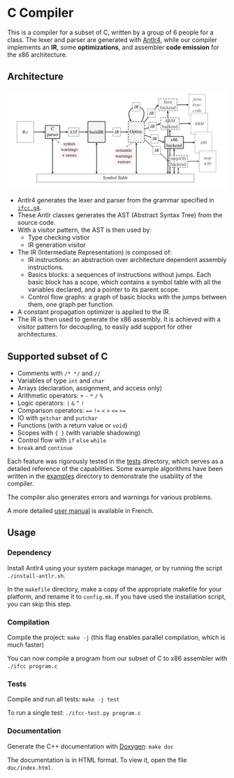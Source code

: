 # C Compiler

This is a compiler for a subset of C, written by a group of 6 people for a class. The lexer and parser are generated with [Antlr4](https://www.antlr.org), while our compiler implements an **IR**, some **optimizations**, and assembler **code emission** for the x86 architecture.

## Architecture

![architecture.png](architecture.png)

- Antlr4 generates the lexer and parser from the grammar specified in [`ifcc.g4`](ifcc.g4).
- These Antlr classes generates the AST (Abstract Syntax Tree) from the source code.
- With a visitor pattern, the AST is then used by:
    - Type checking vistior
    - IR generation visitor
- The IR (Intermediate Representation) is composed of:
    - IR instructions: an abstraction over architecture dependent assembly instructions.
    - Basics blocks: a sequences of instructions without jumps. Each basic block has a scope, which contains a symbol table with all the variables declared, and a pointer to its parent scope.
    - Control flow graphs: a graph of basic blocks with the jumps between them, one graph per function.
- A constant propagation optimizer is applied to the IR.
- The IR is then used to generate the x86 assembly. It is achieved with a visitor pattern for decoupling, to easily add support for other architectures.

## Supported subset of C

- Comments with `/* */` and `//`
- Variables of type `int` and `char`
- Arrays (declaration, assignment, and access only)
- Arithmetic operators: `+` `-` `*` `/` `%`
- Logic operators: `|` `&` `^` `!`
- Comparison operators: `==` `!=` `<` `>` `<=` `>=`
- IO with `getchar` and `putchar`
- Functions (with a return value or `void`)
- Scopes with `{ }` (with variable shadowing)
- Control flow with `if` `else` `while`
- `break` and `continue`

Each feature was rigorously tested in the [tests](tests) directory, which serves as a detailed reference of the capabilities. Some example algorithms have been written in the [examples](tests/100_examples) directory to demonstrate the usability of the compiler.

The compiler also generates errors and warnings for various problems.

A more detailed [user manual](MANUAL.md) is available in French.

## Usage

### Dependency

Install Antlr4 using your system package manager, or by running the script `./install-antlr.sh`.

In the `makefile` directory, make a copy of the appropriate makefile for your platform, and rename it to `config.mk`. If you have used the installation script, you can skip this step.

### Compilation

Compile the project: `make -j` (this flag enables parallel compilation, which is much faster)

You can now compile a program from our subset of C to x86 assembler with `./ifcc program.c`

### Tests

Compile and run all tests: `make -j test`

To run a single test: `./ifcc-test.py program.c`

### Documentation

Generate the C++ documentation with [Doxygen](https://www.doxygen.nl/): `make doc`

The documentation is in HTML format. To view it, open the file `doc/index.html`.
